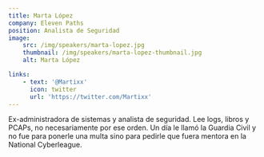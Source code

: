 ```yaml
---
title: Marta López
company: Eleven Paths
position: Analista de Seguridad
image:
    src: /img/speakers/marta-lopez.jpg
    thumbnail: /img/speakers/marta-lopez-thumbnail.jpg
    alt: Marta López

links:
    - text: '@Martixx'
      icon: twitter
      url: 'https://twitter.com/Martixx'
---
```


Ex-administradora de sistemas y analista de seguridad. Lee logs, libros y PCAPs, no necesariamente por ese orden. Un día le llamó la Guardia Civil y no fue para ponerle una multa sino para pedirle que fuera mentora en la National Cyberleague.
